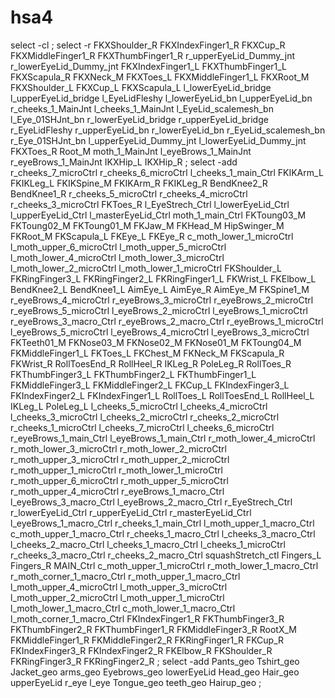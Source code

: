 # hsa4
select -cl  ;
select -r FKXShoulder_R FKXIndexFinger1_R FKXCup_R FKXMiddleFinger1_R FKXThumbFinger1_R r_upperEyeLid_Dummy_jnt r_lowerEyeLid_Dummy_jnt FKXIndexFinger1_L FKXThumbFinger1_L FKXScapula_R FKXNeck_M FKXToes_L FKXMiddleFinger1_L FKXRoot_M FKXShoulder_L FKXCup_L FKXScapula_L l_lowerEyeLid_bridge l_upperEyeLid_bridge l_EyeLidFleshy l_lowerEyeLid_bn l_upperEyeLid_bn r_cheeks_1_MainJnt l_cheeks_1_MainJnt l_EyeLid_scalemesh_bn l_Eye_01SHJnt_bn r_lowerEyeLid_bridge r_upperEyeLid_bridge r_EyeLidFleshy r_upperEyeLid_bn r_lowerEyeLid_bn r_EyeLid_scalemesh_bn r_Eye_01SHJnt_bn l_upperEyeLid_Dummy_jnt l_lowerEyeLid_Dummy_jnt FKXToes_R Root_M moth_1_MainJnt l_eyeBrows_1_MainJnt r_eyeBrows_1_MainJnt IKXHip_L IKXHip_R ;
select -add r_cheeks_7_microCtrl r_cheeks_6_microCtrl l_cheeks_1_main_Ctrl FKIKArm_L FKIKLeg_L FKIKSpine_M FKIKArm_R FKIKLeg_R BendKnee2_R BendKnee1_R r_cheeks_5_microCtrl r_cheeks_4_microCtrl r_cheeks_3_microCtrl FKToes_R l_EyeStrech_Ctrl l_lowerEyeLid_Ctrl l_upperEyeLid_Ctrl l_masterEyeLid_Ctrl moth_1_main_Ctrl FKToung03_M FKToung02_M FKToung01_M FKJaw_M FKHead_M HipSwinger_M FKRoot_M FKScapula_L FKEye_L FKEye_R c_moth_lower_1_microCtrl l_moth_upper_6_microCtrl l_moth_upper_5_microCtrl l_moth_lower_4_microCtrl l_moth_lower_3_microCtrl l_moth_lower_2_microCtrl l_moth_lower_1_microCtrl FKShoulder_L FKRingFinger3_L FKRingFinger2_L FKRingFinger1_L FKWrist_L FKElbow_L BendKnee2_L BendKnee1_L AimEye_L AimEye_R AimEye_M FKSpine1_M r_eyeBrows_4_microCtrl r_eyeBrows_3_microCtrl r_eyeBrows_2_microCtrl r_eyeBrows_5_microCtrl l_eyeBrows_2_microCtrl l_eyeBrows_1_microCtrl r_eyeBrows_3_macro_Ctrl r_eyeBrows_2_macro_Ctrl r_eyeBrows_1_microCtrl l_eyeBrows_5_microCtrl l_eyeBrows_4_microCtrl l_eyeBrows_3_microCtrl FKTeeth01_M FKNose03_M FKNose02_M FKNose01_M FKToung04_M FKMiddleFinger1_L FKToes_L FKChest_M FKNeck_M FKScapula_R FKWrist_R RollToesEnd_R RollHeel_R IKLeg_R PoleLeg_R RollToes_R FKThumbFinger3_L FKThumbFinger2_L FKThumbFinger1_L FKMiddleFinger3_L FKMiddleFinger2_L FKCup_L FKIndexFinger3_L FKIndexFinger2_L FKIndexFinger1_L RollToes_L RollToesEnd_L RollHeel_L IKLeg_L PoleLeg_L l_cheeks_5_microCtrl l_cheeks_4_microCtrl l_cheeks_3_microCtrl l_cheeks_2_microCtrl r_cheeks_2_microCtrl r_cheeks_1_microCtrl l_cheeks_7_microCtrl l_cheeks_6_microCtrl r_eyeBrows_1_main_Ctrl l_eyeBrows_1_main_Ctrl r_moth_lower_4_microCtrl r_moth_lower_3_microCtrl r_moth_lower_2_microCtrl r_moth_upper_3_microCtrl r_moth_upper_2_microCtrl r_moth_upper_1_microCtrl r_moth_lower_1_microCtrl r_moth_upper_6_microCtrl r_moth_upper_5_microCtrl r_moth_upper_4_microCtrl r_eyeBrows_1_macro_Ctrl l_eyeBrows_3_macro_Ctrl l_eyeBrows_2_macro_Ctrl r_EyeStrech_Ctrl r_lowerEyeLid_Ctrl r_upperEyeLid_Ctrl r_masterEyeLid_Ctrl l_eyeBrows_1_macro_Ctrl r_cheeks_1_main_Ctrl l_moth_upper_1_macro_Ctrl c_moth_upper_1_macro_Ctrl r_cheeks_1_macro_Ctrl l_cheeks_3_macro_Ctrl l_cheeks_2_macro_Ctrl l_cheeks_1_macro_Ctrl l_cheeks_1_microCtrl r_cheeks_3_macro_Ctrl r_cheeks_2_macro_Ctrl squashStretch_ctl Fingers_L Fingers_R MAIN_Ctrl c_moth_upper_1_microCtrl r_moth_lower_1_macro_Ctrl r_moth_corner_1_macro_Ctrl r_moth_upper_1_macro_Ctrl l_moth_upper_4_microCtrl l_moth_upper_3_microCtrl l_moth_upper_2_microCtrl l_moth_upper_1_microCtrl l_moth_lower_1_macro_Ctrl c_moth_lower_1_macro_Ctrl l_moth_corner_1_macro_Ctrl FKIndexFinger1_R FKThumbFinger3_R FKThumbFinger2_R FKThumbFinger1_R FKMiddleFinger3_R RootX_M FKMiddleFinger1_R FKMiddleFinger2_R FKRingFinger1_R FKCup_R FKIndexFinger3_R FKIndexFinger2_R FKElbow_R FKShoulder_R FKRingFinger3_R FKRingFinger2_R ;
select -add Pants_geo Tshirt_geo Jacket_geo arms_geo Eyebrows_geo lowerEyeLid Head_geo Hair_geo upperEyeLid r_eye l_eye Tongue_geo teeth_geo Hairup_geo ;
